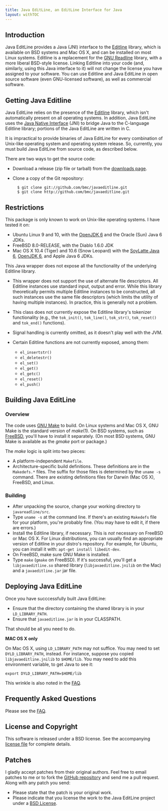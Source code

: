 ```yaml
---
title: Java EditLine, an EditLine Interface for Java
layout: withTOC
---
```


## Introduction

Java EditLine provides a Java (JNI) interface to the [Editline][] library,
which is available on BSD systems and Mac OS X, and can be installed on
most Linux systems. Editline is a replacement for the [GNU Readline][]
library, with a more liberal BSD-style license. Linking Editline into your
code (and, similarly, using this Java interface to it) will not change the
license you have assigned to your software. You can use Editline and Java
EditLine in open source software (even GNU-licensed software), as well as
commercial software.

[GNU Readline]: http://tiswww.case.edu/php/chet/readline/rltop.html
[Editline]: http://www.thrysoee.dk/editline/

## Getting Java Editline

Java EditLine relies on the presence of the [Editline][] library, which
isn't automatically present on all operating systems. In addition, Java
EditLine uses the [Java Native Interface][] (JNI) to bridge Java to the
C-language Editline library; portions of the Java EditLine are written in
C.

It is impractical to provide binaries of Java EditLine for every
combination of Unix-like operating system and operating system release. So,
currently, you must build Java EditLine from source code, as described
below.

[Java Native Interface]: http://java.sun.com/docs/books/jni/

There are two ways to get the source code:

* Download a release (zip file or tarball) from the [downloads page][].
* Clone a copy of the Git repository:

        $ git clone git://github.com/bmc/javaeditline.git
        $ git clone http://github.com/bmc/javaeditline.git

[downloads page]: http://github.com/bmc/javaeditline/downloads

## Restrictions

This package is only known to work on Unix-like operating systems. I have
tested it on:

- Ubuntu Linux 9 and 10, with the [OpenJDK 6][openjdk] and the Oracle (Sun)
  Java 6 JDKs.
- FreeBSD 8.0-RELEASE, with the Diablo 1.6.0 JDK
- Mac OS X 10.4 (Tiger) and 10.6 (Snow Leopard) with the
  [SoyLatte Java 6][soylatte], [OpenJDK 6][openjdk], and Apple Java 6 JDKs.

[soylatte]: http://landonf.bikemonkey.org/static/soylatte/
[openjdk]: http://www.openjdk.org/

This Java wrapper does not expose all the functionality of the underlying
Editline library.

* This wrapper does not support the use of alternate file descriptors. All
  Editline instances use standard input, output and error. While this
  library theoretically permits multiple Editline instances to be
  constructed, all such instances use the same file descriptors (which
  limits the utility of having multiple instances). In practice, this is
  generally not a problem.

* This class does not currently expose the Editline library's tokenizer
  functionality (e.g., the `tok_init()`, `tok_line()`, `tok_str()`,
  `tok_reset()` and `tok_end()` functions).

* Signal handling is currently omitted, as it doesn't play well with the JVM.

* Certain Editline functions are not currently exposed, among them:

  - `el_insertstr()`
  - `el_deletestr()`
  - `el_set()`
  - `el_get()`
  - `el_getc()`
  - `el_reset()`
  - `el_push()`

## Building Java EditLine

### Overview

The code uses [GNU Make][] to build. On Linux systems and Mac OS X, GNU
Make is the standard version of *make*(1). On BSD systems, such as
[FreeBSD][], you'll have to install it separately. (On most BSD systems,
GNU Make is available as the *gmake* port or package.)

The *make* logic is split into two pieces:

* A platform-independent `Makefile`.
* Architecture-specific build definitions. These definitions are in the
  `Makedefs.*` files. The suffix for those files is determined by the
  `uname -s` command. There are existing definitions files for Darwin
  (Mac OS X), FreeBSD, and Linux.

[GNU Make]: http://www.gnu.org/software/make/
[FreeBSD]: http://www.freebsd.org/

### Building

* After unpacking the source, change your working directory to
  `javareadline/src`.
* Type `uname -s` at the command line. If there's an existing `Makedefs` file
  for your platform, you're probably fine. (You may have to edit it, if there
  are errors.)
* Install the Editline library, if necessary. This is *not* necessary on
  FreeBSD or Mac OS X. For Linux distributions, you can usually find an
  appropriate version of Editline in your distro's repository. For example,
  for Ubuntu, you can install it with: `apt-get install libedit-dev`.
* On FreeBSD, make sure GNU Make is installed.
* Type `make` (`gmake` on FreeBSD). If it's successful, you'll get a
  `libjavaeditline.so` shared library (`libjavaeditline.jnilib` on the Mac)
  and a `javaeditline.jar` jar file.

## Deploying Java EditLine

Once you have succcessfully built Java EditLine:

- Ensure that the directory containing the shared library is in your
  `LD_LIBRARY_PATH`.
- Ensure that `javaeditline.jar` is in your CLASSPATH.

That should be all you need to do.

**MAC OS X only**

On Mac OS X, using `LD_LIBRARY_PATH` may not suffice. You may need to set
`DYLD_LIBRARY_PATH`, instead. For instance, suppose you copied 
`libjavaeditline.jnilib` to `$HOME/lib`. You may need to add this environment
variable, to get Java to see it:

    export DYLD_LIBRARY_PATH=$HOME/lib

This wrinkle is also noted in the [FAQ][].

## Frequently Asked Questions

Please see the [FAQ][].

[FAQ]: faq.html

## License and Copyright

This software is released under a BSD license. See the accompanying
[license file][] for complete details.

## Patches

I gladly accept patches from their original authors. Feel free to email
patches to me or to fork the [GitHub repository][] and send me a pull
request. Along with any patch you send:

* Please state that the patch is your original work.
* Please indicate that you license the work to the Java EditLine
  project under a [BSD License][license file].

[GitHub repository]: http://github.com/bmc/javaeditline
[license file]: license.html


